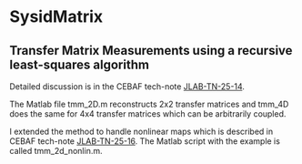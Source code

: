 # SysidMatrix

## Transfer Matrix Measurements using a recursive least-squares algorithm

Detailed discussion is in the CEBAF tech-note [JLAB-TN-25-14](https://jlabdoc.jlab.org/docushare/dsweb/Get/Document-296114/25-014.pdf).

The Matlab file tmm_2D.m reconstructs 2x2 transfer matrices and tmm_4D does the same 
for 4x4 transfer matrices which can be arbitrarily coupled. 

I extended the method to handle nonlinear maps which is described in  CEBAF tech-note [JLAB-TN-25-16](https://jlabdoc.jlab.org/docushare/dsweb/Get/Document-296130/25-016.pdf).
The Matlab script with the example is called tmm_2d_nonlin.m.
